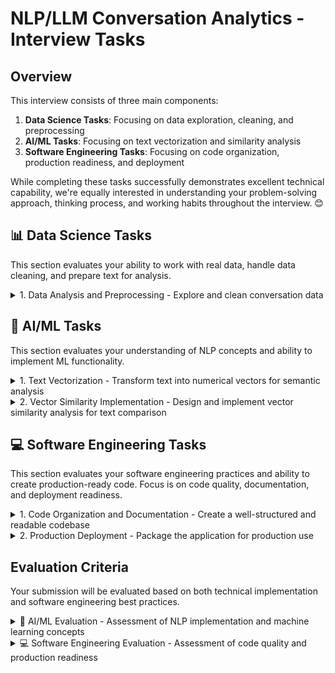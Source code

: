 # NLP/LLM Conversation Analytics - Interview Tasks

## Overview
This interview consists of three main components:
1. **Data Science Tasks**: Focusing on data exploration, cleaning, and preprocessing
2. **AI/ML Tasks**: Focusing on text vectorization and similarity analysis
3. **Software Engineering Tasks**: Focusing on code organization, production readiness, and deployment

While completing these tasks successfully demonstrates excellent technical capability, we're equally interested in understanding your problem-solving approach, thinking process, and working habits throughout the interview. 😊

## 📊 Data Science Tasks
This section evaluates your ability to work with real data, handle data cleaning, and prepare text for analysis.

<details>
<summary>1. Data Analysis and Preprocessing - Explore and clean conversation data</summary>

**Requirements:**
- Parse the dataset from: [`data/groups/thisiscere/messages_thisiscere.csv`](data/groups/thisiscere/messages_thisiscere.csv)
- Implement data cleaning operations:
  - Handle missing values
  - Remove irrelevant columns
  - Format timestamps
  - Text cleaning (special characters, standardization)
  - Optional: Implement spam message detection and filtering
- Implement text tokenization:
  - Handle word boundaries
  - Process punctuation and special characters
  - Manage case sensitivity
  - Optional: stop words removal, contraction handling
- Document your implementation decisions

---
> **💭 Questions to Consider**
> - How would you approach exploring this dataset?
> - What data quality issues would you look for?
> - How would you handle edge cases in the text data?
> - What limitations do you see in this dataset and how could it be improved?
</details>

## 🤖 AI/ML Tasks
This section evaluates your understanding of NLP concepts and ability to implement ML functionality.

<details>
<summary>1. Text Vectorization - Transform text into numerical vectors for semantic analysis</summary>

**Requirements:**
- Implement text vectorization functionality
- Choose and implement an appropriate vectorization method
- Consider dimensionality of the output vectors

---
> **💭 Questions to Consider**
> - What vectorization approach would you choose for this use case?
> - How would you handle the vocabulary and embedding dimensions?
> - How would you evaluate the quality of your vector representations?
</details>

<details>
<summary>2. Vector Similarity Implementation - Design and implement vector similarity analysis for text comparison</summary>

**Requirements:**
- Implement vector similarity analysis
- Function specifications:
  - Vector input handling
  - Edge case management
  - Similarity score calculation
- Optional enhancements:
  - Explore different similarity metrics
  - Comparative analysis of approaches
  - Performance optimization

---
> **💭 Questions to Consider**
> - Which similarity metric would be most appropriate for text vectors and why?
> - How would you handle different vector dimensions?
> - What are your options for vector storage and retrieval?
> - How would you scale this for a large number of vectors?
</details>

## 💻 Software Engineering Tasks
This section evaluates your software engineering practices and ability to create production-ready code. Focus is on code quality, documentation, and deployment readiness.

<details>
<summary>1. Code Organization and Documentation - Create a well-structured and readable codebase</summary>

**Requirements:**
- Clear code organization
- Basic README with essential setup and usage info
- Clean code practices:
  - Clear function names
  - Basic documentation
  - Helpful comments for complex logic
- Basic dependency handling

---
> **💭 Questions to Consider**
> - How would you ensure your script runs consistently across different machines?
> - What steps would you take to make the codebase maintainable?
> - How would you handle version conflicts between dependencies?
</details>

<details>
<summary>2. Production Deployment - Package the application for production use</summary>

**Requirements:**
- Production-ready configuration
- Environment handling:
  - Configuration management
  - Environment variables
  - Resource considerations

---
> **💭 Questions to Consider**
> - How would you handle sensitive configuration data in a production environment?
> - What monitoring and logging strategies would you implement?
</details>

## Evaluation Criteria
Your submission will be evaluated based on both technical implementation and software engineering best practices.

<details>
<summary>🤖 AI/ML Evaluation - Assessment of NLP implementation and machine learning concepts</summary>

- Understanding of NLP concepts
- Data cleaning methodology
- Vectorization approach
- Vector similarity implementation
- Algorithm efficiency
- Edge case handling in ML context
</details>

<details>
<summary>💻 Software Engineering Evaluation - Assessment of code quality and production readiness</summary>

- Code quality and organization
- Documentation clarity
- Deployment strategy
- Production readiness
- Best practices adherence
</details> 